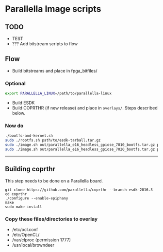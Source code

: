 # Parallella Image scripts

## TODO

- TEST
- ??? Add bitstream scripts to flow

## Flow

- Build bitstreams and place in fpga_bitfiles/  

### Optional

```sh
export PARALLELLA_LINUX=/path/to/parallella-linux
```

- Build ESDK
- Build COPRTHR (if new release) and place in `overlays/`. Steps described below.

### Now do

```sh
./bootfs-and-kernel.sh
sudo ./rootfs.sh path/to/esdk-tarball.tar.gz
sudo ./image.sh out/parallella_e16_headless_gpiose_7010_bootfs.tar.gz parallella_e16_headless_gpiose_7010.img
sudo ./image.sh out/parallella_e16_headless_gpiose_7020_bootfs.tar.gz parallella_e16_headless_gpiose_7020.img
```

---

## Building coprthr

This step needs to be done on a Parallella board.

```
git clone https://github.com/parallella/coprthr --branch esdk-2016.3
cd coprthr
./configure --enable-epiphany
make
sudo make install
```

### Copy these files/directories to overlay

- /etc/ocl.conf
- /etc/OpenCL/
- /var/clproc (permission 1777)
- /usr/local/browndeer


